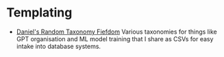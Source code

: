 # Templating

- [Daniel's Random Taxonomy Fiefdom](https://github.com/danielrosehill/Random-Taxonomies) Various taxonomies for things like GPT organisation and ML model training that I share as CSVs for easy intake into database systems.
